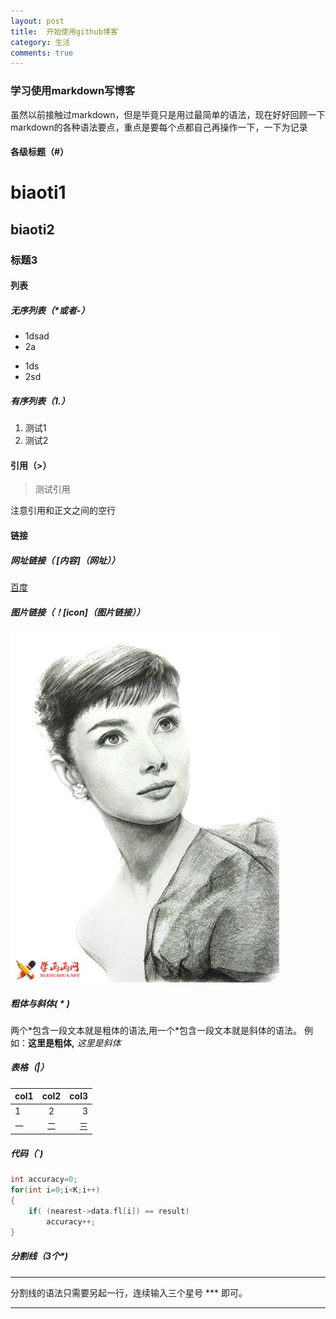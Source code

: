 ```yaml
---
layout: post
title:  开始使用github博客
category: 生活
comments: true
---
```

### 学习使用markdown写博客
虽然以前接触过markdown，但是毕竟只是用过最简单的语法，现在好好回顾一下markdown的各种语法要点，重点是要每个点都自己再操作一下，一下为记录

#### 各级标题（#）

# biaoti1
## biaoti2
### 标题3

#### 列表

##### 无序列表（*或者-）
* 1dsad
* 2a
- 1ds
- 2sd

##### 有序列表（1.）

1. 测试1
2. 测试2

#### 引用（>）
> 测试引用

注意引用和正文之间的空行

#### 链接

##### 网址链接（ [内容]（网址））
[百度](http:\\www.baidu.com)

##### 图片链接（！[icon]（图片链接））
![icon](/images/test.jpg)

##### 粗体与斜体( * )
两个\*包含一段文本就是粗体的语法,用一个\*包含一段文本就是斜体的语法。
例如：**这里是粗体,** *这里是斜体*

##### 表格（|）
| col1 | col2 | col3|
|------|:----:|----:|
| 1    | 2    | 3   |
|一    | 二   | 三  |

##### 代码（`)
```c
int accuracy=0;
for(int i=0;i<K;i++)
{
	if( (nearest->data.fl[i]) == result)
		accuracy++;
}
```

##### 分割线（3个*)
***
分割线的语法只需要另起一行，连续输入三个星号 *** 即可。
***
